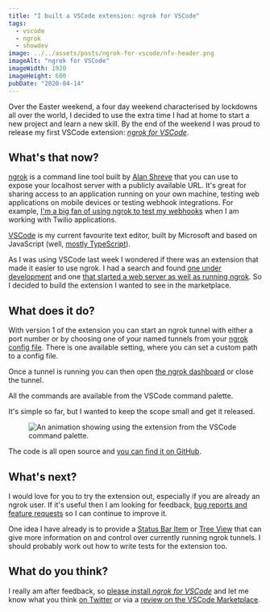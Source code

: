 ```yaml
---
title: "I built a VSCode extension: ngrok for VSCode"
tags:
  - vscode
  - ngrok
  - showdev
image: ../../assets/posts/ngrok-for-vscode/nfv-header.png
imageAlt: "ngrok for VSCode"
imageWidth: 1920
imageHeight: 600
pubDate: "2020-04-14"
---
```


Over the Easter weekend, a four day weekend characterised by lockdowns all over the world, I decided to use the extra time I had at home to start a new project and learn a new skill. By the end of the weekend I was proud to release my first VSCode extension: [_ngrok for VSCode_](https://marketplace.visualstudio.com/items?itemName=philnash.ngrok-for-vscode).

## What's that now?

[ngrok](https://ngrok.com/) is a command line tool built by [Alan Shreve](https://github.com/inconshreveable) that you can use to expose your localhost server with a publicly available URL. It's great for sharing access to an application running on your own machine, testing web applications on mobile devices or testing webhook integrations. For example, [I'm a big fan of using ngrok to test my webhooks](https://www.twilio.com/blog/2015/09/6-awesome-reasons-to-use-ngrok-when-testing-webhooks.html) when I am working with Twilio applications.

[VSCode](https://code.visualstudio.com/) is my current favourite text editor, built by Microsoft and based on JavaScript (well, [mostly TypeScript](https://github.com/microsoft/vscode)).

As I was using VSCode last week I wondered if there was an extension that made it easier to use ngrok. I had a search and found [one under development](https://github.com/WassimBenzarti/Ngrok-connect) and one [that started a web server as well as running ngrok](https://github.com/ceyhunkeklik/vscode-ngrok-client). So I decided to build the extension I wanted to see in the marketplace.

## What does it do?

With version 1 of the extension you can start an ngrok tunnel with either a port number or by choosing one of your named tunnels from your [ngrok config file](https://ngrok.com/docs#config). There is one available setting, where you can set a custom path to a config file.

Once a tunnel is running you can then open [the ngrok dashboard](https://ngrok.com/docs#getting-started-inspect) or close the tunnel.

All the commands are available from the VSCode command palette.

It's simple so far, but I wanted to keep the scope small and get it released.

<figure>
  <img src="/posts/ngrok-for-vscode/start.png" alt="An animation showing using the extension from the VSCode command palette." loading="lazy">
</figure>

The code is all open source and [you can find it on GitHub](https://github.com/philnash/ngrok-for-vscode).

## What's next?

I would love for you to try the extension out, especially if you are already an ngrok user. If it's useful then I am looking for feedback, [bug reports and feature requests](https://github.com/philnash/ngrok-for-vscode/issues) so I can continue to improve it.

One idea I have already is to provide a [Status Bar Item](https://code.visualstudio.com/api/references/vscode-api#StatusBarItem) or [Tree View](https://code.visualstudio.com/api/extension-guides/tree-view) that can give more information on and control over currently running ngrok tunnels. I should probably work out how to write tests for the extension too.

## What do you think?

I really am after feedback, so [please install _ngrok for VSCode_](https://marketplace.visualstudio.com/items?itemName=philnash.ngrok-for-vscode) and let me know what you think [on Twitter](https://twitter.com/philnash) or via a [review on the VSCode Marketplace](https://marketplace.visualstudio.com/items?itemName=philnash.ngrok-for-vscode&ssr=false#review-details).
